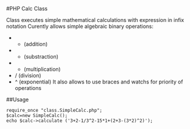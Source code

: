 #PHP Calc Class

Class executes simple mathematical calculations with expression in infix notation
Curently allows simple algebraic binary operations:
 - + (addition)
 - - (substraction)
 - * (multiplication)
 - / (division)
 - ^ (exponential)
It also allows to use braces and watchs for priority of operations

##Usage

    require_once "class.SimpleCalc.php";
    $calc=new SimpleCalc();
    echo $calc->calculate ('3+2-1/3^2-15*1+(2+3-(3*2)^2)');
	